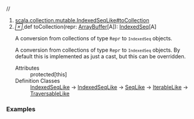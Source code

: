 //
<ol>
<li><a href="https://www.scala-lang.org/api/2.12.3/scala/collection/mutable/ArrayBuffer.html#toCollection(repr:Repr):scala.collection.mutable.IndexedSeq[A]">scala.collection.mutable.IndexedSeqLike#toCollection</a></li>
<li name="scala.collection.mutable.IndexedSeqLike#toCollection" visbl="prt" class="indented0 " data-isabs="false" fullcomment="yes" group="Ungrouped"> <a id="toCollection(repr:Repr):scala.collection.mutable.IndexedSeq[A]"></a><a id="toCollection(ArrayBuffer[A]):IndexedSeq[A]"></a> <span class="permalink"> <a href="../../../scala/collection/mutable/ArrayBuffer.html#toCollection(repr:Repr):scala.collection.mutable.IndexedSeq[A]" title="Permalink"> <i class="material-icons"></i> </a> </span> <span class="modifier_kind"> <span class="modifier"></span> <span class="kind">def</span> </span> <span class="symbol"> <span class="name">toCollection</span><span class="params">(<span name="repr">repr: <a href="" class="extype" name="scala.collection.mutable.ArrayBuffer">ArrayBuffer</a>[<span class="extype" name="scala.collection.mutable.ArrayBuffer.A">A</span>]</span>)</span><span class="result">: <a href="IndexedSeq.html" class="extype" name="scala.collection.mutable.IndexedSeq">IndexedSeq</a>[<span class="extype" name="scala.collection.mutable.ArrayBuffer.A">A</span>]</span> </span> <p class="shortcomment cmt">A conversion from collections of type <code>Repr</code> to <code><code>IndexedSeq</code></code> objects.</p>
 <div class="fullcomment">
  <div class="comment cmt">
   <p>A conversion from collections of type <code>Repr</code> to <code><code>IndexedSeq</code></code> objects. By default this is implemented as just a cast, but this can be overridden. </p>
  </div>
  <dl class="attributes block"> 
   <dt>
    Attributes
   </dt>
   <dd>
    protected[this] 
   </dd>
   <dt>
    Definition Classes
   </dt>
   <dd>
    <a href="IndexedSeqLike.html" class="extype" name="scala.collection.mutable.IndexedSeqLike">IndexedSeqLike</a> → 
    <a href="../IndexedSeqLike.html" class="extype" name="scala.collection.IndexedSeqLike">IndexedSeqLike</a> → 
    <a href="../SeqLike.html" class="extype" name="scala.collection.SeqLike">SeqLike</a> → 
    <a href="../IterableLike.html" class="extype" name="scala.collection.IterableLike">IterableLike</a> → 
    <a href="../TraversableLike.html" class="extype" name="scala.collection.TraversableLike">TraversableLike</a>
   </dd>
  </dl>
 </div> </li>
        </ol>


### Examples



